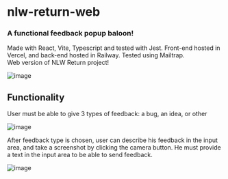 # nlw-return-web

### A functional feedback popup baloon!

Made with React, Vite, Typescript and tested with Jest. Front-end hosted in Vercel, and back-end hosted in Railway. Tested using Mailtrap.</br>
Web version of NLW Return project!

![image](https://user-images.githubusercontent.com/62719629/168478326-a8ff134f-7fef-4164-8463-503571a11802.png)

## Functionality

User must be able to give 3 types of feedback: a bug, an idea, or other

![image](https://user-images.githubusercontent.com/62719629/168478701-23505a7f-c01d-40db-abce-5fd1fbc8a408.png)

After feedback type is chosen, user can describe his feedback in the input area, and take a screenshot by clicking the camera button. He must provide a text in the input area to be able to send feedback.

![image](https://user-images.githubusercontent.com/62719629/168478735-8364923c-3347-419f-8bf0-c0b3cb93bb32.png)
